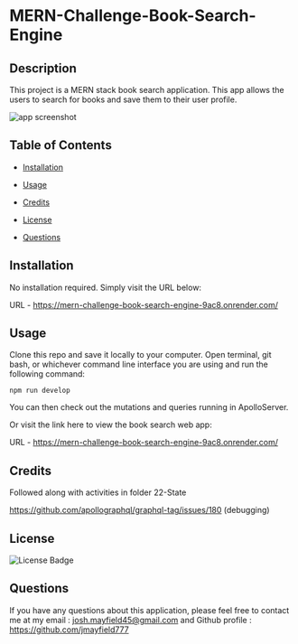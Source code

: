 # MERN-Challenge-Book-Search-Engine

## Description

This project is a MERN stack book search application. This app allows the users to search for books and save them to their user profile. 

![app screenshot](<Screenshot 2024-05-06 at 10.11.46 PM.png>)


## Table of Contents

 * [Installation](#installation)

 * [Usage](#usage)

 * [Credits](#credits)

 * [License](#license)

 * [Questions](#questions)

## Installation

No installation required. Simply visit the URL below:

URL - https://mern-challenge-book-search-engine-9ac8.onrender.com/

## Usage

Clone this repo and save it locally to your computer. Open terminal, git bash, or whichever command line interface you are using and run the following command:

```
npm run develop
```

You can then check out the mutations and queries running in ApolloServer.

Or visit the link here to view the book search web app:

URL - https://mern-challenge-book-search-engine-9ac8.onrender.com/

## Credits

Followed along with activities in folder 22-State

https://github.com/apollographql/graphql-tag/issues/180 (debugging)

## License

![License Badge](https://img.shields.io/badge/license-MIT-blue)

## Questions

If you have any questions about this application, please feel free to contact me at my email : josh.mayfield45@gmail.com and Github profile : https://github.com/jmayfield777
